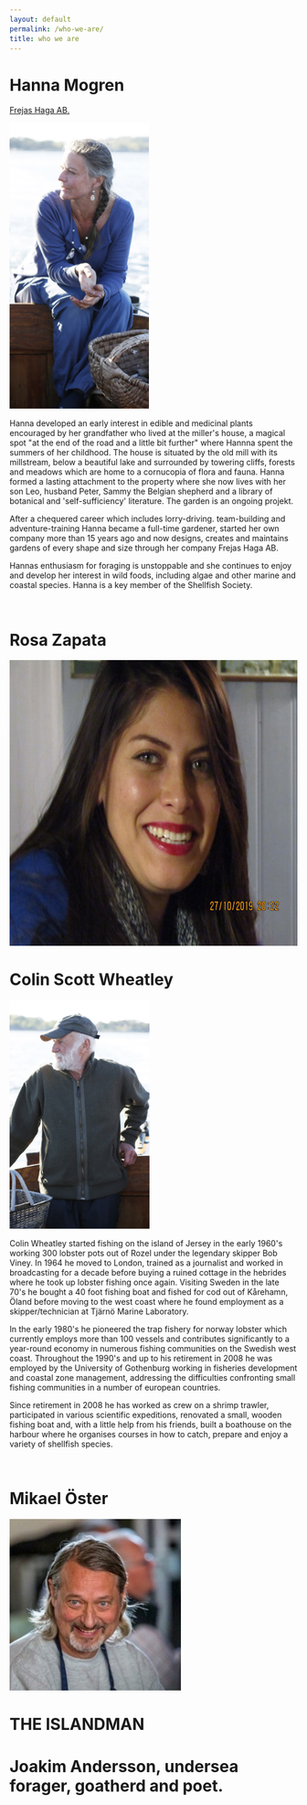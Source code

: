 ```yaml
---
layout: default
permalink: /who-we-are/
title: who we are
---
```


# Hanna Mogren

[Frejas Haga AB.](https://www.frejas.se)

<img src="/assets/images/Hanna.jpg" style="height: 500px;"/>

Hanna developed an early interest in edible and medicinal plants encouraged by her grandfather who lived at the miller's house, a magical spot "at the end of the road and a little bit further" where Hannna spent the summers of her childhood. The house is situated by the old mill with its millstream, below a beautiful lake and surrounded by towering cliffs, forests and meadows which are home to a cornucopia of flora and fauna. Hanna formed a lasting attachment to the property where she now lives with her son Leo, husband Peter, Sammy the Belgian shepherd and a library of botanical and 'self-sufficiency' literature.  The garden is an ongoing projekt. 

After a chequered career which includes lorry-driving. team-building and adventure-training Hanna became a full-time gardener, started her own company more than 15 years ago and now designs, creates and maintains gardens of every shape and size through her company Frejas Haga AB.

Hannas enthusiasm for foraging is unstoppable and she continues to enjoy and develop her interest in wild foods, including algae and other marine and coastal species. Hanna is a key member of the Shellfish Society.



<br />

# Rosa Zapata

<img src="/assets/images/rosa.jpg" style="height: 500px;"/>

<br />

# Colin Scott Wheatley

<img src="/assets/images/Colin.jpg" style="height: 400px;"/>

Colin Wheatley started fishing on the island of Jersey in the early 1960's working 300 lobster pots out of Rozel under the legendary skipper Bob Viney. In 1964 he moved to London, trained as a journalist and worked in broadcasting for a decade before buying a ruined cottage in the hebrides where he took up lobster fishing once again. Visiting Sweden in the late 70's he bought a 40 foot fishing boat and fished for cod out of Kårehamn, Öland before moving to the west coast where he found employment as a skipper/technician at Tjärnö Marine Laboratory. 

In the early 1980's he pioneered the trap fishery for norway lobster which currently employs more than 100 vessels and contributes significantly to a year-round economy in numerous fishing communities on the Swedish west coast. Throughout the 1990's and up to his retirement in 2008 he was employed by the University of Gothenburg working in fisheries development and coastal zone management, addressing the difficulties confronting small fishing communities in a number of european countries.

Since retirement in 2008 he has worked as crew on a shrimp trawler, participated in various scientific expeditions, renovated a small, wooden fishing boat and, with a little help from his friends, built a boathouse on the harbour where he organises courses in how to catch, prepare and enjoy a variety of shellfish species.

<br />

# Mikael Öster

<img src="/assets/images/Mikael.jpg" style="height: 300px;"/>

<br />

# THE ISLANDMAN
# Joakim Andersson, undersea forager, goatherd and poet.

<br />




